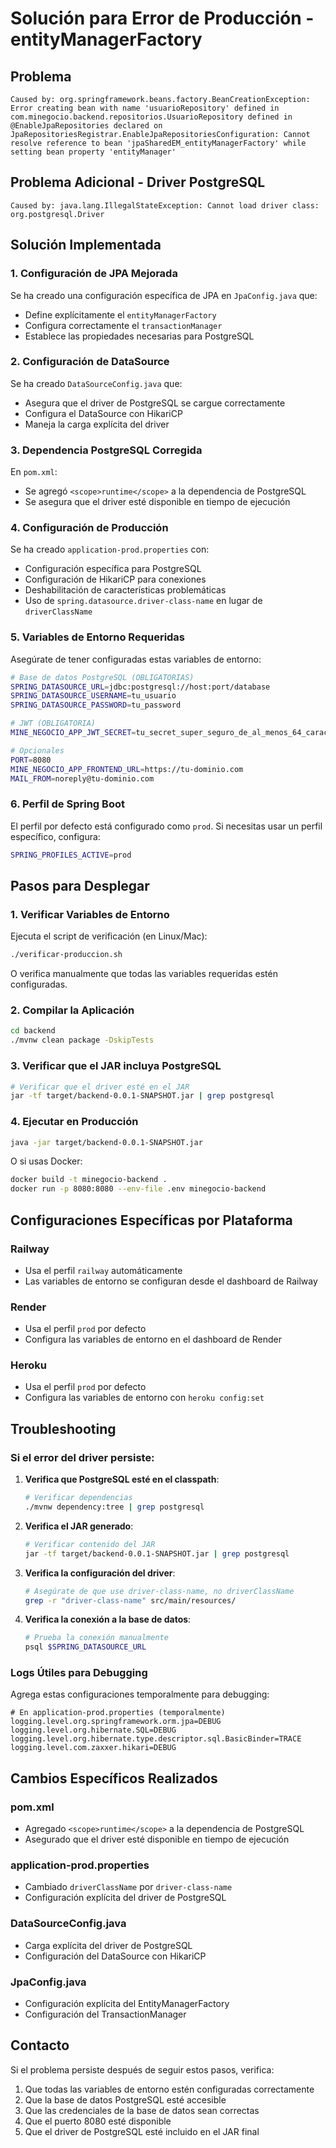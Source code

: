 # Solución para Error de Producción - entityManagerFactory

## Problema
```
Caused by: org.springframework.beans.factory.BeanCreationException: Error creating bean with name 'usuarioRepository' defined in com.minegocio.backend.repositorios.UsuarioRepository defined in @EnableJpaRepositories declared on JpaRepositoriesRegistrar.EnableJpaRepositoriesConfiguration: Cannot resolve reference to bean 'jpaSharedEM_entityManagerFactory' while setting bean property 'entityManager'
```

## Problema Adicional - Driver PostgreSQL
```
Caused by: java.lang.IllegalStateException: Cannot load driver class: org.postgresql.Driver
```

## Solución Implementada

### 1. Configuración de JPA Mejorada
Se ha creado una configuración específica de JPA en `JpaConfig.java` que:
- Define explícitamente el `entityManagerFactory`
- Configura correctamente el `transactionManager`
- Establece las propiedades necesarias para PostgreSQL

### 2. Configuración de DataSource
Se ha creado `DataSourceConfig.java` que:
- Asegura que el driver de PostgreSQL se cargue correctamente
- Configura el DataSource con HikariCP
- Maneja la carga explícita del driver

### 3. Dependencia PostgreSQL Corregida
En `pom.xml`:
- Se agregó `<scope>runtime</scope>` a la dependencia de PostgreSQL
- Se asegura que el driver esté disponible en tiempo de ejecución

### 4. Configuración de Producción
Se ha creado `application-prod.properties` con:
- Configuración específica para PostgreSQL
- Configuración de HikariCP para conexiones
- Deshabilitación de características problemáticas
- Uso de `spring.datasource.driver-class-name` en lugar de `driverClassName`

### 5. Variables de Entorno Requeridas

Asegúrate de tener configuradas estas variables de entorno:

```bash
# Base de datos PostgreSQL (OBLIGATORIAS)
SPRING_DATASOURCE_URL=jdbc:postgresql://host:port/database
SPRING_DATASOURCE_USERNAME=tu_usuario
SPRING_DATASOURCE_PASSWORD=tu_password

# JWT (OBLIGATORIA)
MINE_NEGOCIO_APP_JWT_SECRET=tu_secret_super_seguro_de_al_menos_64_caracteres

# Opcionales
PORT=8080
MINE_NEGOCIO_APP_FRONTEND_URL=https://tu-dominio.com
MAIL_FROM=noreply@tu-dominio.com
```

### 6. Perfil de Spring Boot
El perfil por defecto está configurado como `prod`. Si necesitas usar un perfil específico, configura:

```bash
SPRING_PROFILES_ACTIVE=prod
```

## Pasos para Desplegar

### 1. Verificar Variables de Entorno
Ejecuta el script de verificación (en Linux/Mac):
```bash
./verificar-produccion.sh
```

O verifica manualmente que todas las variables requeridas estén configuradas.

### 2. Compilar la Aplicación
```bash
cd backend
./mvnw clean package -DskipTests
```

### 3. Verificar que el JAR incluya PostgreSQL
```bash
# Verificar que el driver esté en el JAR
jar -tf target/backend-0.0.1-SNAPSHOT.jar | grep postgresql
```

### 4. Ejecutar en Producción
```bash
java -jar target/backend-0.0.1-SNAPSHOT.jar
```

O si usas Docker:
```bash
docker build -t minegocio-backend .
docker run -p 8080:8080 --env-file .env minegocio-backend
```

## Configuraciones Específicas por Plataforma

### Railway
- Usa el perfil `railway` automáticamente
- Las variables de entorno se configuran desde el dashboard de Railway

### Render
- Usa el perfil `prod` por defecto
- Configura las variables de entorno en el dashboard de Render

### Heroku
- Usa el perfil `prod` por defecto
- Configura las variables de entorno con `heroku config:set`

## Troubleshooting

### Si el error del driver persiste:

1. **Verifica que PostgreSQL esté en el classpath**:
   ```bash
   # Verificar dependencias
   ./mvnw dependency:tree | grep postgresql
   ```

2. **Verifica el JAR generado**:
   ```bash
   # Verificar contenido del JAR
   jar -tf target/backend-0.0.1-SNAPSHOT.jar | grep postgresql
   ```

3. **Verifica la configuración del driver**:
   ```bash
   # Asegúrate de que use driver-class-name, no driverClassName
   grep -r "driver-class-name" src/main/resources/
   ```

4. **Verifica la conexión a la base de datos**:
   ```bash
   # Prueba la conexión manualmente
   psql $SPRING_DATASOURCE_URL
   ```

### Logs Útiles para Debugging

Agrega estas configuraciones temporalmente para debugging:

```properties
# En application-prod.properties (temporalmente)
logging.level.org.springframework.orm.jpa=DEBUG
logging.level.org.hibernate.SQL=DEBUG
logging.level.org.hibernate.type.descriptor.sql.BasicBinder=TRACE
logging.level.com.zaxxer.hikari=DEBUG
```

## Cambios Específicos Realizados

### pom.xml
- Agregado `<scope>runtime</scope>` a la dependencia de PostgreSQL
- Asegurado que el driver esté disponible en tiempo de ejecución

### application-prod.properties
- Cambiado `driverClassName` por `driver-class-name`
- Configuración explícita del driver de PostgreSQL

### DataSourceConfig.java
- Carga explícita del driver de PostgreSQL
- Configuración del DataSource con HikariCP

### JpaConfig.java
- Configuración explícita del EntityManagerFactory
- Configuración del TransactionManager

## Contacto

Si el problema persiste después de seguir estos pasos, verifica:
1. Que todas las variables de entorno estén configuradas correctamente
2. Que la base de datos PostgreSQL esté accesible
3. Que las credenciales de la base de datos sean correctas
4. Que el puerto 8080 esté disponible
5. Que el driver de PostgreSQL esté incluido en el JAR final 
